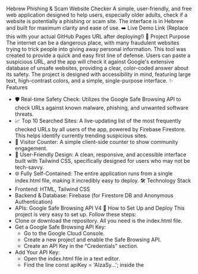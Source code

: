 Hebrew Phishing & Scam Website Checker
A simple, user-friendly, and free web application designed to help users, especially older adults, check if a website is potentially a phishing or scam site. The interface is in Hebrew and built for maximum clarity and ease of use.
➡️ Live Demo Link (Replace this with your actual GitHub Pages URL after deploying!)
🌟 Project Purpose
The internet can be a dangerous place, with many fraudulent websites trying to trick people into giving away personal information. This tool was created to provide a quick and easy first line of defense. Users can paste a suspicious URL, and the app will check it against Google's extensive database of unsafe websites, providing a clear, color-coded answer about its safety.
The project is designed with accessibility in mind, featuring large text, high-contrast colors, and a simple, single-purpose interface.
✨ Features
 * 🛡️ Real-time Safety Check: Utilizes the Google Safe Browsing API to check URLs against known malware, phishing, and unwanted software threats.
 * 📈 Top 10 Searched Sites: A live-updating list of the most frequently checked URLs by all users of the app, powered by Firebase Firestore. This helps identify currently trending suspicious sites.
 * 🔢 Visitor Counter: A simple client-side counter to show community engagement.
 * 👴 User-Friendly Design: A clean, responsive, and accessible interface built with Tailwind CSS, specifically designed for users who may not be tech-savvy.
 * 🌐 Fully Self-Contained: The entire application runs from a single index.html file, making it incredibly easy to deploy.
🛠️ Technology Stack
 * Frontend: HTML, Tailwind CSS
 * Backend & Database: Firebase (for Firestore DB and Anonymous Authentication)
 * APIs: Google Safe Browsing API V4
🚀 How to Set Up and Deploy
This project is very easy to set up. Follow these steps:
 * Clone or download the repository. All you need is the index.html file.
 * Get a Google Safe Browsing API Key:
   * Go to the Google Cloud Console.
   * Create a new project and enable the Safe Browsing API.
   * Create an API Key in the "Credentials" section.
 * Add Your API Key:
   * Open the index.html file in a text editor.
   * Find the line const apiKey = 'AIzaSy...'; inside the <script> tag.
   * Replace the existing key with your own API key.
 * Set up Firebase (Optional but Recommended):
   * The code is pre-configured to work with a Firebase backend for the "Top 10 Searches" feature.
   * For this to work in your own deployment, you would need to create a free project on Firebase and replace the firebaseConfig and appId variables in the code.
 * Deploy for Free:
   * GitHub Pages: Upload the index.html file to a public GitHub repository and enable GitHub Pages in the repository settings.
   * Netlify: Simply drag and drop the index.html file into the Netlify dashboard.
‼️ IMPORTANT SECURITY NOTE
Your Google API key is included in the frontend code. To prevent others from misusing it, you must restrict it.
In your Google Cloud Console, under Credentials, edit your API key and add "HTTP referrers (web sites)" restrictions. Add the URL of your deployed website (e.g., https://your-username.github.io/*). This ensures the key will only work on your site.
🤝 Contributing & Feedback
This is a free tool for the community. If you have suggestions for improvement or find any bugs, please feel free to open an issue in this repository.
